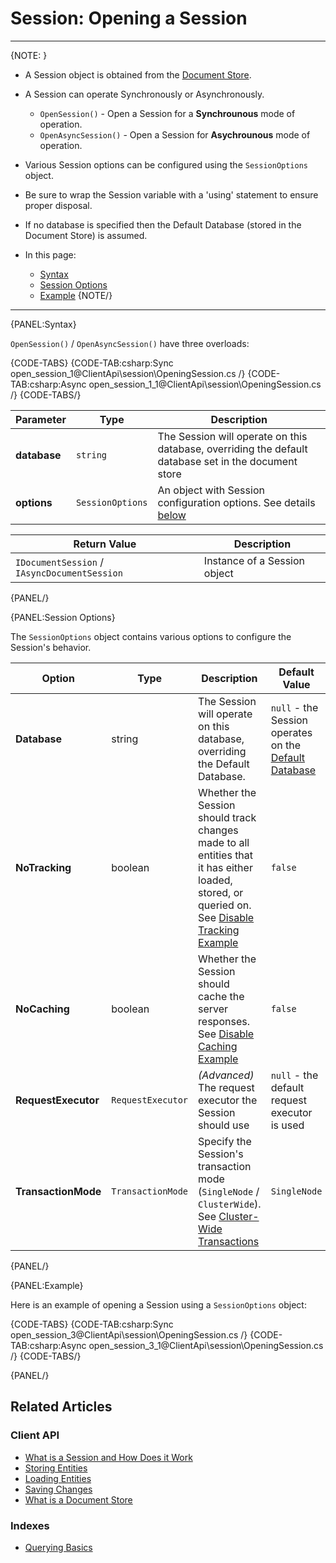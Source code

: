 # Session: Opening a Session

---

{NOTE: }

* A Session object is obtained from the [Document Store](../../client-api/what-is-a-document-store).  

* A Session can operate Synchronously or Asynchronously.  
  * `OpenSession()` - Open a Session for a **Synchrounous** mode of operation.  
  * `OpenAsyncSession()` - Open a Session for **Asychrounous** mode of operation.  

* Various Session options can be configured using the `SessionOptions` object.  

* Be sure to wrap the Session variable with a 'using' statement to ensure proper disposal.  

* If no database is specified then the Default Database (stored in the Document Store) is assumed.  

* In this page:  
  * [Syntax](../../client-api/session/opening-a-session#syntax)  
  * [Session Options](../../client-api/session/opening-a-session#session-options)  
  * [Example](../../client-api/session/opening-a-session#example)
{NOTE/}

---

{PANEL:Syntax}

`OpenSession()` / `OpenAsyncSession()` have three overloads:  

{CODE-TABS}
{CODE-TAB:csharp:Sync open_session_1@ClientApi\session\OpeningSession.cs /}
{CODE-TAB:csharp:Async open_session_1_1@ClientApi\session\OpeningSession.cs /}
{CODE-TABS/}

| Parameter | Type | Description |
|-|-|-|
| **database** | `string` | The Session will operate on this database, overriding the default database set in the document store |
| **options** | `SessionOptions` | An object with Session configuration options. See details [below]() |

| Return Value | Description |
|-|-|
| `IDocumentSession` / `IAsyncDocumentSession` | Instance of a Session object |

{PANEL/}

{PANEL:Session Options}

The `SessionOptions` object contains various options to configure the Session's behavior.

| Option | Type | Description | Default Value |
| --- | --- | --- | --- |
| **Database** | string | The Session will operate on this database, overriding the Default Database. | `null` - the Session operates on the [Default Database](../../client-api/setting-up-default-database) |
| **NoTracking** | boolean | Whether the Session should track changes made to all entities that it has either loaded, stored, or queried on. <br>See [Disable Tracking Example](../../client-api/session/configuration/how-to-disable-tracking) | `false` |
| **NoCaching** | boolean | Whether the Session should cache the server responses. <br>See [Disable Caching Example](../../client-api/session/configuration/how-to-disable-caching) | `false` |
| **RequestExecutor** | `RequestExecutor` | _(Advanced)_ The request executor the Session should use | `null` - the default request executor is used |
| **TransactionMode** | `TransactionMode` | Specify the Session's transaction mode (`SingleNode` / `ClusterWide`). <br>See [Cluster-Wide Transactions](../../server/clustering/cluster-transactions) | `SingleNode` |

{PANEL/}

{PANEL:Example}

Here is an example of opening a Session using a `SessionOptions` object:  

{CODE-TABS}
{CODE-TAB:csharp:Sync open_session_3@ClientApi\session\OpeningSession.cs /}
{CODE-TAB:csharp:Async open_session_3_1@ClientApi\session\OpeningSession.cs /}
{CODE-TABS/}

{PANEL/}

## Related Articles

### Client API

- [What is a Session and How Does it Work](../../client-api/session/what-is-a-session-and-how-does-it-work) 
- [Storing Entities](../../client-api/session/storing-entities)
- [Loading Entities](../../client-api/session/loading-entities)
- [Saving Changes](../../client-api/session/saving-changes)
- [What is a Document Store](../../client-api/what-is-a-document-store)

### Indexes

- [Querying Basics](../../indexes/querying/basics)


